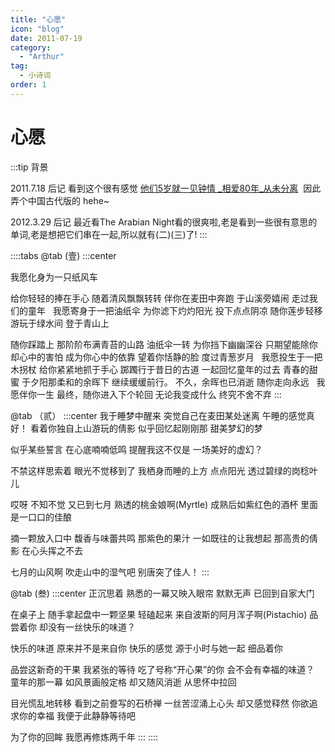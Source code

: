 ```yaml
---
title: "心愿"
icon: "blog"
date: 2011-07-19
category:
  - "Arthur"
tag:
  - 小诗词
order: 1
---
```

# 心愿

:::tip 背景

2011.7.18 后记
看到这个很有感觉 [他们5岁就一见钟情 _相爱80年_从未分离](http://www.tianshannet.com.cn/homepage/content/2010-01/27/content_4745695.htm)  因此弄个中国古代版的 hehe~

2012.3.29 后记
最近看The Arabian Night看的很爽啦,老是看到一些很有意思的单词,老是想把它们串在一起,所以就有(二)(三)了!
:::

::::tabs
@tab (壹)
:::center

我愿化身为一只纸风车

给你轻轻的捧在手心
随着清风飘飘转转
伴你在麦田中奔跑
于山溪旁嬉闹
走过我们的童年
 
我愿寄身于一把油纸伞
为你滤下灼灼阳光
投下点点阴凉
随你莲步轻移
游玩于绿水间
登于青山上

随你踩踏上
那阶阶布满青苔的山路
油纸伞一转
为你挡下幽幽深谷
只期望能除你却心中的害怕
成为你心中的依靠
望着你恬静的脸
度过青葱岁月
 
我愿投生于一把木拐杖
给你紧紧地抓于手心
踯躅行于昔日的古道
一起回忆童年的过去
青春的甜蜜
于夕阳那柔和的余晖下
继续缓缓前行。
不久，余晖也已消逝
随你走向永远
 
我愿伴你一生
最终，随你进入下个轮回
无论我变成什么
终究不舍不弃
:::

@tab （贰）
:::center
我于睡梦中醒来
突觉自己在麦田某处迷离
午睡的感觉真好！
看着你独自上山游玩的倩影
似乎回忆起刚刚那
甜美梦幻的梦

似乎某些誓言
在心底喃喃低鸣
提醒我这不仅是
一场美好的虚幻？

不禁这样思索着
眼光不觉移到了
我栖身而睡的上方
点点阳光
透过碧绿的岗稔叶儿

哎呀
不知不觉
又已到七月
熟透的桃金娘啊(Myrtle)
成熟后如紫红色的酒杯
里面是一口口的佳酿

摘一颗放入口中
馥香与味蕾共鸣
那紫色的果汁
一如既往的让我想起
那高贵的倩影
在心头挥之不去

七月的山风啊
吹走山中的湿气吧
别唐突了佳人！
:::

@tab (叁)
:::center
正沉思着
熟悉的一幕又映入眼帘
默默无声
已回到自家大门

在桌子上
随手拿起盘中一颗坚果
轻磕起来
来自波斯的阿月浑子啊(Pistachio)
品尝着你
却没有一丝快乐的味道？

快乐的味道
原来并不是来自你
快乐的感觉
源于小时与她一起
细品着你

品尝这新奇的干果
我紧张的等待
吃了号称“开心果”的你
会不会有幸福的味道？
童年的那一幕
如风景画般定格
却又随风消逝
从思怀中拉回

目光慌乱地转移
看到之前誊写的石桥禅
一丝苦涩涌上心头
却又感觉释然
你欲追求你的幸福
我便于此静静等待吧

为了你的回眸
我愿再修炼两千年
:::
::::
